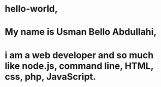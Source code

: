 # hello-world,
# My name is Usman Bello Abdullahi,
# i am a web developer and so much like node.js, command line, HTML, css, php, JavaScript.
